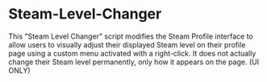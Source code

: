 # Steam-Level-Changer

This "Steam Level Changer" script modifies the Steam Profile interface to allow users to visually adjust their displayed Steam level on their profile page using a custom menu activated with a right-click. It does not actually change their Steam level permanently, only how it appears on the page. (UI ONLY)
